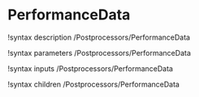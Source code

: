 <!-- MOOSE Documentation Stub: Remove this when content is added. -->

# PerformanceData

!syntax description /Postprocessors/PerformanceData

!syntax parameters /Postprocessors/PerformanceData

!syntax inputs /Postprocessors/PerformanceData

!syntax children /Postprocessors/PerformanceData
